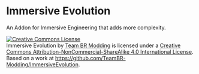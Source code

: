 Immersive Evolution
===================

An Addon for Immersive Engineering that adds more complexity.

<a rel="license" href="http://creativecommons.org/licenses/by-nc-sa/4.0/"><img alt="Creative Commons License" style="border-width:0" src="https://i.creativecommons.org/l/by-nc-sa/4.0/88x31.png" /></a><br /><span xmlns:dct="http://purl.org/dc/terms/" property="dct:title">Immersive Evolution</span> by <a xmlns:cc="http://creativecommons.org/ns#" href="https://github.com/TeamBR-Modding/ImmersiveEvolution" property="cc:attributionName" rel="cc:attributionURL">Team BR Modding</a> is licensed under a <a rel="license" href="http://creativecommons.org/licenses/by-nc-sa/4.0/">Creative Commons Attribution-NonCommercial-ShareAlike 4.0 International License</a>.<br />Based on a work at <a xmlns:dct="http://purl.org/dc/terms/" href="https://github.com/TeamBR-Modding/ImmersiveEvolution" rel="dct:source">https://github.com/TeamBR-Modding/ImmersiveEvolution</a>.